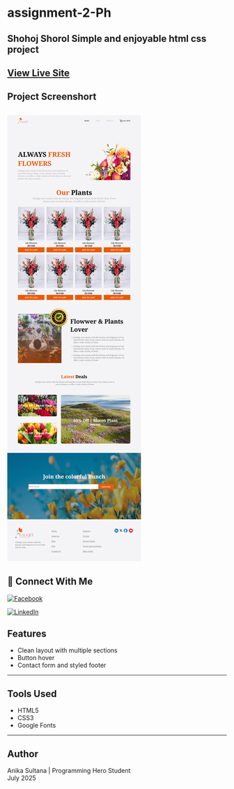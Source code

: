 # assignment-2-Ph
Shohoj Shorol Simple and enjoyable html css project
---
[View Live Site](https://anika1111122222.github.io/ph-assignment-2/)  
---
## Project Screenshort
![Project Screenshort](https://github.com/Anika1111122222/Assignment-2-Ph/blob/327b00cfa1c84ae34e0cf76cf62a998dd5ed4bcb/screenshort.png)  
---
## 🔗 Connect With Me

[![Facebook](https://img.shields.io/badge/Facebook-1877F2?style=for-the-badge&logo=facebook&logoColor=white)](https://www.facebook.com/anika.sultana.421633)

[![LinkedIn](https://img.shields.io/badge/LinkedIn-0A66C2?style=for-the-badge&logo=linkedin&logoColor=white)](https://www.linkedin.com/in/anika-sultana123)

## Features

- Clean layout with multiple sections  
- Button hover
- Contact form and styled footer

---
## Tools Used

- HTML5  
- CSS3  
- Google Fonts

---
## Author

Anika Sultana | Programming Hero Student  
July 2025

